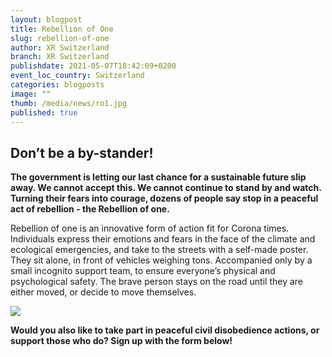 ```yaml
---
layout: blogpost
title: Rebellion of One
slug: rebellion-of-one
author: XR Switzerland
branch: XR Switzerland
publishdate: 2021-05-07T18:42:09+0200
event_loc_country: Switzerland
categories: blogposts
image: ""
thumb: /media/news/ro1.jpg
published: true
---
```

## Don’t be a by-stander!


**The government is letting our last chance for a sustainable future slip away. We cannot accept this. We cannot continue to stand by and watch. Turning their fears into courage, dozens of people say stop in a peaceful act of rebellion - the Rebellion of one.**

Rebellion of one is an innovative form of action fit for Corona times. Individuals express their emotions and fears in the face of the climate and ecological emergencies, and take to the streets with a self-made poster. They sit alone, in front of vehicles weighing tons. Accompanied only by a small incognito support team, to ensure everyone’s physical and psychological safety. The brave person stays on the road until they are either moved, or decide to move themselves.

![](/assets/img/posts/ro1.jpg)

**Would you also like to take part in peaceful civil disobedience actions, or support those who do? Sign up with the form below!**
